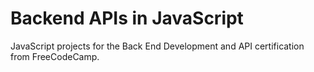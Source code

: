 # Backend APIs in JavaScript

JavaScript projects for the Back End Development and API certification from FreeCodeCamp.
